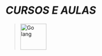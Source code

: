 # *CURSOS E AULAS*

> <a style='' href='https://github.com/leo-moliveira/cursos-e-aulas/tree/golang'><img alt="Go lang" src="https://www.nixsolutions.com/uploads/2020/07/Golang-700x395.png?raw=true" title="Go lang" width="70"/></a>
>>


 
